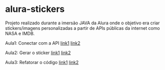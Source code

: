 # alura-stickers

Projeto realizado durante a imersão JAVA da Alura onde o objetivo era criar stickers/imagens personalizadas a partir de APIs públicas da internet como NASA e IMDB.

Aula1: Conectar com a API [link1][a1] [link2][a12]

Aula2: Gerar o sticker [link1][a2] [link2][a22]

Aula3: Refatorar o código [link1][a3] [link2][a32]

[a1]: https://www.alura.com.br/imersao-java/aula01-consumindo-api-com-java
[a12]: https://youtu.be/e7FJaSXwvdk
[a2]: https://www.alura.com.br/imersao-java/aula02-stickers-com-whatsapp
[a22]: https://youtu.be/pZy3sijHMU8
[a3]: https://www.alura.com.br/imersao-java/aula03-orientacao-a-objetos
[a32]: https://youtu.be/mOZVkNEznCE
